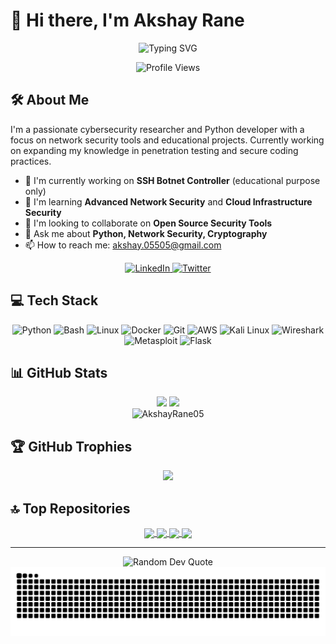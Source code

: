 # 👋 Hi there, I'm Akshay Rane

<div align="center">
  <img src="https://readme-typing-svg.herokuapp.com?font=Fira+Code&weight=600&size=28&pause=1000&color=0969DA&random=false&width=435&lines=Security+Researcher;Network+Specialist;Python+Developer" alt="Typing SVG" />
</div>

<p align="center">
  <img src="https://komarev.com/ghpvc/?username=AkshayRane05&label=Profile%20Views&color=0e75b6&style=flat" alt="Profile Views" />
</p>

## 🛠️ About Me

I'm a passionate cybersecurity researcher and Python developer with a focus on network security tools and educational projects. Currently working on expanding my knowledge in penetration testing and secure coding practices.

- 🔭 I'm currently working on **SSH Botnet Controller** (educational purpose only)
- 🌱 I'm learning **Advanced Network Security** and **Cloud Infrastructure Security**
- 👯 I'm looking to collaborate on **Open Source Security Tools**
- 💬 Ask me about **Python, Network Security, Cryptography**
- 📫 How to reach me: [akshay.05505@gmail.com](mailto:akshay.05505@gmail.com)

<p align="center">
  <a href="https://linkedin.com/in/akshayrane-218810259">
    <img src="https://img.shields.io/badge/LinkedIn-0077B5?style=for-the-badge&logo=linkedin&logoColor=white" alt="LinkedIn"/>
  </a>
  <a href="https://twitter.com/Akshay_005_">
    <img src="https://img.shields.io/badge/Twitter-1DA1F2?style=for-the-badge&logo=twitter&logoColor=white" alt="Twitter"/>
  </a>
</p>

## 💻 Tech Stack

<p align="center">
  <img src="https://img.shields.io/badge/Python-3776AB?style=for-the-badge&logo=python&logoColor=white" alt="Python"/>
  <img src="https://img.shields.io/badge/Bash-4EAA25?style=for-the-badge&logo=gnu-bash&logoColor=white" alt="Bash"/>
  <img src="https://img.shields.io/badge/Linux-FCC624?style=for-the-badge&logo=linux&logoColor=black" alt="Linux"/>
  <img src="https://img.shields.io/badge/Docker-2496ED?style=for-the-badge&logo=docker&logoColor=white" alt="Docker"/>
  <img src="https://img.shields.io/badge/Git-F05032?style=for-the-badge&logo=git&logoColor=white" alt="Git"/>
  <img src="https://img.shields.io/badge/AWS-232F3E?style=for-the-badge&logo=amazon-aws&logoColor=white" alt="AWS"/>
  <img src="https://img.shields.io/badge/Kali_Linux-557C94?style=for-the-badge&logo=kali-linux&logoColor=white" alt="Kali Linux"/>
  <img src="https://img.shields.io/badge/Wireshark-1679A7?style=for-the-badge&logo=wireshark&logoColor=white" alt="Wireshark"/>
  <img src="https://img.shields.io/badge/Metasploit-E23744?style=for-the-badge&logo=metasploit&logoColor=white" alt="Metasploit"/>
  <img src="https://img.shields.io/badge/Flask-000000?style=for-the-badge&logo=flask&logoColor=white" alt="Flask"/>
</p>

## 📊 GitHub Stats

<div align="center">
  <img height="180em" src="https://github-readme-stats.vercel.app/api?username=AkshayRane05&show_icons=true&theme=github_dark&include_all_commits=true&count_private=true"/>
  <img height="180em" src="https://github-readme-stats.vercel.app/api/top-langs/?username=AkshayRane05&layout=compact&langs_count=7&theme=github_dark"/>
</div>

<div align="center">
  <img height="180em" src="https://github-readme-streak-stats.herokuapp.com/?user=AkshayRane05&theme=github-dark-blue" alt="AkshayRane05"/>
</div>

## 🏆 GitHub Trophies

<div align="center">
  <img src="https://github-profile-trophy.vercel.app/?username=AkshayRane05&theme=darkhub&no-frame=true&margin-w=15" />
</div>

## 🔝 Top Repositories

<div align="center">
  <a href="https://github.com/AkshayRane05/SSH-Botnet">
    <img align="center" src="https://github-readme-stats.vercel.app/api/pin/?username=AkshayRane05&repo=SSH-Botnet&theme=github_dark" />
  </a>
  <a href="https://github.com/AkshayRane05/Outbound-Network-Monitor">
    <img align="center" src="https://github-readme-stats.vercel.app/api/pin/?username=AkshayRane05&repo=Outbound-Network-Monitor&theme=github_dark" />
  </a>
  <a href="https://github.com/AkshayRane05/Phishing-Detection-Tool">
    <img align="center" src="https://github-readme-stats.vercel.app/api/pin/?username=AkshayRane05&repo=Phishing-Detection-Tool&theme=github_dark" />
  </a>
  <a href="https://github.com/AkshayRane05/Network-Scanner">
    <img align="center" src="https://github-readme-stats.vercel.app/api/pin/?username=AkshayRane05&repo=Network-Scanner&theme=github_dark" />
  </a>
</div>

---

<div align="center">
  <img src="https://quotes-github-readme.vercel.app/api?type=horizontal&theme=dark" alt="Random Dev Quote"/>
</div>

<div align="center">
  <img src="https://raw.githubusercontent.com/AkshayRane05/AkshayRane05/output/github-contribution-grid-snake-dark.svg" alt="Snake animation"/>
</div>
